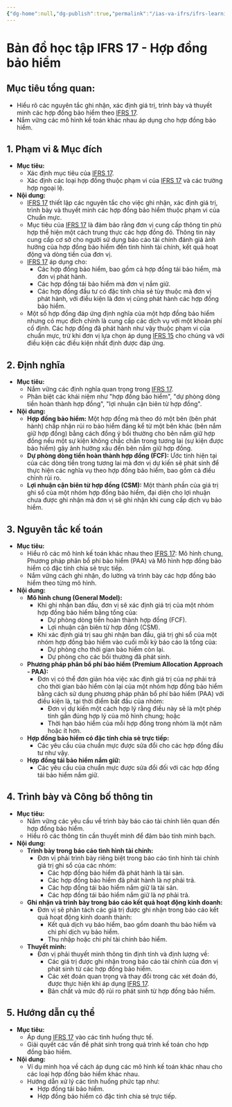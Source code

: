 ```yaml
---
{"dg-home":null,"dg-publish":true,"permalink":"/ias-va-ifrs/ifrs-learning-map/ifrs-17/","dgPassFrontmatter":true,"noteIcon":""}
---
```


# Bản đồ học tập IFRS 17 - Hợp đồng bảo hiểm


## Mục tiêu tổng quan:

*   Hiểu rõ các nguyên tắc ghi nhận, xác định giá trị, trình bày và thuyết minh các hợp đồng bảo hiểm theo <a href="obsidian://open?file=IFRS%20LEARNING%20MAP%2FIFRS%2017.md">IFRS 17</a>.
*   Nắm vững các mô hình kế toán khác nhau áp dụng cho hợp đồng bảo hiểm.

## 1. Phạm vi & Mục đích

*   **Mục tiêu:**
    *   Xác định mục tiêu của <a href="obsidian://open?file=IFRS%20LEARNING%20MAP%2FIFRS%2017.md">IFRS 17</a>.
    *   Xác định các loại hợp đồng thuộc phạm vi của <a href="obsidian://open?file=IFRS%20LEARNING%20MAP%2FIFRS%2017.md">IFRS 17</a> và các trường hợp ngoại lệ.
*   **Nội dung:**
    *   <a href="obsidian://open?file=IFRS%20LEARNING%20MAP%2FIFRS%2017.md">IFRS 17</a> thiết lập các nguyên tắc cho việc ghi nhận, xác định giá trị, trình bày và thuyết minh các hợp đồng bảo hiểm thuộc phạm vi của Chuẩn mực.
    *   Mục tiêu của <a href="obsidian://open?file=IFRS%20LEARNING%20MAP%2FIFRS%2017.md">IFRS 17</a> là đảm bảo rằng đơn vị cung cấp thông tin phù hợp thể hiện một cách trung thực các hợp đồng đó. Thông tin này cung cấp cơ sở cho người sử dụng báo cáo tài chính đánh giá ảnh hưởng của hợp đồng bảo hiểm đến tình hình tài chính, kết quả hoạt động và dòng tiền của đơn vị.
    *   <a href="obsidian://open?file=IFRS%20LEARNING%20MAP%2FIFRS%2017.md">IFRS 17</a> áp dụng cho:
        *   Các hợp đồng bảo hiểm, bao gồm cả hợp đồng tái bảo hiểm, mà đơn vị phát hành.
        *   Các hợp đồng tái bảo hiểm mà đơn vị nắm giữ.
        *   Các hợp đồng đầu tư có đặc tính chia sẻ tùy thuộc mà đơn vị phát hành, với điều kiện là đơn vị cũng phát hành các hợp đồng bảo hiểm.
    *   Một số hợp đồng đáp ứng định nghĩa của một hợp đồng bảo hiểm nhưng có mục đích chính là cung cấp các dịch vụ với một khoản phí cố định. Các hợp đồng đã phát hành như vậy thuộc phạm vi của chuẩn mực, trừ khi đơn vị lựa chọn áp dụng <a href="obsidian://open?file=IFRS%20LEARNING%20MAP%2FIFRS%2015.md">IFRS 15</a> cho chúng và với điều kiện các điều kiện nhất định được đáp ứng.

## 2. Định nghĩa

*   **Mục tiêu:**
    *   Nắm vững các định nghĩa quan trọng trong <a href="obsidian://open?file=IFRS%20LEARNING%20MAP%2FIFRS%2017.md">IFRS 17</a>.
    *   Phân biệt các khái niệm như "hợp đồng bảo hiểm", "dự phòng dòng tiền hoàn thành hợp đồng", "lợi nhuận cận biên từ hợp đồng".
*   **Nội dung:**
    *   **Hợp đồng bảo hiểm:** Một hợp đồng mà theo đó một bên (bên phát hành) chấp nhận rủi ro bảo hiểm đáng kể từ một bên khác (bên nắm giữ hợp đồng) bằng cách đồng ý bồi thường cho bên nắm giữ hợp đồng nếu một sự kiện không chắc chắn trong tương lai (sự kiện được bảo hiểm) gây ảnh hưởng xấu đến bên nắm giữ hợp đồng.
    *   **Dự phòng dòng tiền hoàn thành hợp đồng (FCF):** Ước tính hiện tại của các dòng tiền trong tương lai mà đơn vị dự kiến sẽ phát sinh để thực hiện các nghĩa vụ theo hợp đồng bảo hiểm, bao gồm cả điều chỉnh rủi ro.
    *   **Lợi nhuận cận biên từ hợp đồng (CSM):** Một thành phần của giá trị ghi sổ của một nhóm hợp đồng bảo hiểm, đại diện cho lợi nhuận chưa được ghi nhận mà đơn vị sẽ ghi nhận khi cung cấp dịch vụ bảo hiểm.

## 3. Nguyên tắc kế toán

*   **Mục tiêu:**
    *   Hiểu rõ các mô hình kế toán khác nhau theo <a href="obsidian://open?file=IFRS%20LEARNING%20MAP%2FIFRS%2017.md">IFRS 17</a>: Mô hình chung, Phương pháp phân bổ phí bảo hiểm (PAA) và Mô hình hợp đồng bảo hiểm có đặc tính chia sẻ trực tiếp.
    *   Nắm vững cách ghi nhận, đo lường và trình bày các hợp đồng bảo hiểm theo từng mô hình.
*   **Nội dung:**
    *   **Mô hình chung (General Model):**
        *   Khi ghi nhận ban đầu, đơn vị sẽ xác định giá trị của một nhóm hợp đồng bảo hiểm bằng tổng của:
            *   Dự phòng dòng tiền hoàn thành hợp đồng (FCF).
            *   Lợi nhuận cận biên từ hợp đồng (CSM).
        *   Khi xác định giá trị sau ghi nhận ban đầu, giá trị ghi sổ của một nhóm hợp đồng bảo hiểm vào cuối mỗi kỳ báo cáo là tổng của:
            *   Dự phòng cho thời gian bảo hiểm còn lại.
            *   Dự phòng cho các bồi thường đã phát sinh.
    *   **Phương pháp phân bổ phí bảo hiểm (Premium Allocation Approach - PAA):**
        *   Đơn vị có thể đơn giản hóa việc xác định giá trị của nợ phải trả cho thời gian bảo hiểm còn lại của một nhóm hợp đồng bảo hiểm bằng cách sử dụng phương pháp phân bổ phí bảo hiểm (PAA) với điều kiện là, tại thời điểm bắt đầu của nhóm:
            *   Đơn vị dự kiến một cách hợp lý rằng điều này sẽ là một phép tính gần đúng hợp lý của mô hình chung; hoặc
            *   Thời hạn bảo hiểm của mỗi hợp đồng trong nhóm là một năm hoặc ít hơn.
    *   **Hợp đồng bảo hiểm có đặc tính chia sẻ trực tiếp:**
        *   Các yêu cầu của chuẩn mực được sửa đổi cho các hợp đồng đầu tư như vậy.
    *   **Hợp đồng tái bảo hiểm nắm giữ:**
        *   Các yêu cầu của chuẩn mực được sửa đổi đối với các hợp đồng tái bảo hiểm nắm giữ.

## 4. Trình bày và Công bố thông tin

*   **Mục tiêu:**
    *   Nắm vững các yêu cầu về trình bày báo cáo tài chính liên quan đến hợp đồng bảo hiểm.
    *   Hiểu rõ các thông tin cần thuyết minh để đảm bảo tính minh bạch.
*   **Nội dung:**
    *   **Trình bày trong báo cáo tình hình tài chính:**
        *   Đơn vị phải trình bày riêng biệt trong báo cáo tình hình tài chính giá trị ghi sổ của các nhóm:
            *   Các hợp đồng bảo hiểm đã phát hành là tài sản.
            *   Các hợp đồng bảo hiểm đã phát hành là nợ phải trả.
            *   Các hợp đồng tái bảo hiểm nắm giữ là tài sản.
            *   Các hợp đồng tái bảo hiểm nắm giữ là nợ phải trả.
    *   **Ghi nhận và trình bày trong báo cáo kết quả hoạt động kinh doanh:**
        *   Đơn vị sẽ phân tách các giá trị được ghi nhận trong báo cáo kết quả hoạt động kinh doanh thành:
            *   Kết quả dịch vụ bảo hiểm, bao gồm doanh thu bảo hiểm và chi phí dịch vụ bảo hiểm.
            *   Thu nhập hoặc chi phí tài chính bảo hiểm.
    *   **Thuyết minh:**
        *   Đơn vị phải thuyết minh thông tin định tính và định lượng về:
            *   Các giá trị được ghi nhận trong báo cáo tài chính của đơn vị phát sinh từ các hợp đồng bảo hiểm.
            *   Các xét đoán quan trọng và thay đổi trong các xét đoán đó, được thực hiện khi áp dụng <a href="obsidian://open?file=IFRS%20LEARNING%20MAP%2FIFRS%2017.md">IFRS 17</a>.
            *   Bản chất và mức độ rủi ro phát sinh từ hợp đồng bảo hiểm.

## 5. Hướng dẫn cụ thể

*   **Mục tiêu:**
    *   Áp dụng <a href="obsidian://open?file=IFRS%20LEARNING%20MAP%2FIFRS%2017.md">IFRS 17</a> vào các tình huống thực tế.
    *   Giải quyết các vấn đề phát sinh trong quá trình kế toán cho hợp đồng bảo hiểm.
*   **Nội dung:**
    *   Ví dụ minh họa về cách áp dụng các mô hình kế toán khác nhau cho các loại hợp đồng bảo hiểm khác nhau.
    *   Hướng dẫn xử lý các tình huống phức tạp như:
        *   Hợp đồng tái bảo hiểm.
        *   Hợp đồng bảo hiểm có đặc tính chia sẻ trực tiếp.
